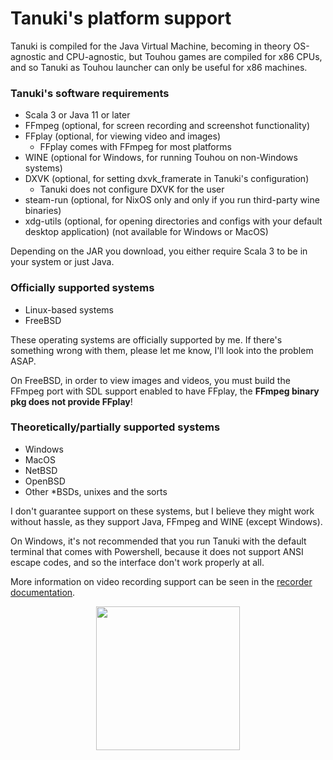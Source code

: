 # Tanuki's platform support

Tanuki is compiled for the Java Virtual Machine, becoming in theory OS-agnostic and CPU-agnostic, but Touhou games are compiled for x86 CPUs, and so Tanuki as Touhou launcher can only be useful for x86 machines.

### Tanuki's software requirements

* Scala 3 or Java 11 or later
* FFmpeg (optional, for screen recording and screenshot functionality)
* FFplay (optional, for viewing video and images)
  * FFplay comes with FFmpeg for most platforms
* WINE (optional for Windows, for running Touhou on non-Windows systems)
* DXVK (optional, for setting dxvk_framerate in Tanuki's configuration)
  * Tanuki does not configure DXVK for the user
* steam-run (optional, for NixOS only and only if you run third-party wine binaries)
* xdg-utils (optional, for opening directories and configs with your default desktop application) (not available for Windows or MacOS)

Depending on the JAR you download, you either require Scala 3 to be in your system or just Java.

### Officially supported systems
* Linux-based systems
* FreeBSD

These operating systems are officially supported by me. If there's something wrong with them, please let me know, I'll look into the problem ASAP.

On FreeBSD, in order to view images and videos, you must build the FFmpeg port with SDL support enabled to have FFplay, the **FFmpeg binary pkg does not provide FFplay**!

### Theoretically/partially supported systems
* Windows
* MacOS
* NetBSD
* OpenBSD
* Other *BSDs, unixes and the sorts

I don't guarantee support on these systems, but I believe they might work without hassle, as they support Java, FFmpeg and WINE (except Windows).

On Windows, it's not recommended that you run Tanuki with the default terminal that comes with Powershell, because it does not support ANSI escape codes, and so the interface don't work properly at all.

More information on video recording support can be seen in the [recorder documentation](recorder.md).

<p align="center">
<img src="../images/futo.png" height="230"/>
</p>
